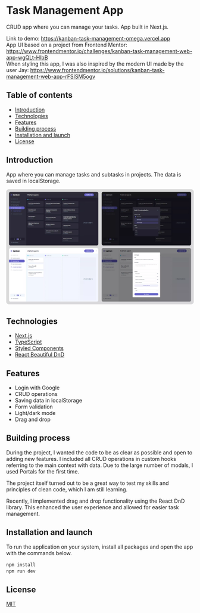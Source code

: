 # Task Management App

CRUD app where you can manage your tasks. App built in Next.js.

Link to demo: https://kanban-task-management-omega.vercel.app \
App UI based on a project from Frontend Mentor: https://www.frontendmentor.io/challenges/kanban-task-management-web-app-wgQLt-HlbB \
When styling this app, I was also inspired by the modern UI made by the user Jay: https://www.frontendmentor.io/solutions/kanban-task-management-web-app-rFSlSM5ogv

## Table of contents

- [Introduction](#introduction)
- [Technologies](#technologies)
- [Features](#features)
- [Building process](#building-process)
- [Installation and launch](#installation-and-launch)
- [License](#license)

## Introduction

App where you can manage tasks and subtasks in projects. The data is saved in localStorage.

![overview of current project](public/project-overview.webp)

## Technologies

- [Next.js](https://nextjs.org/ "Next.js Page")
- [TypeScript](https://www.typescriptlang.org/ "Typescript Page")
- [Styled Components](https://styled-components.com/ "Styled Components Page")
- [React Beautiful DnD](https://www.npmjs.com/package/react-beautiful-dnd/ "React Beautiful DnD")

## Features

- Login with Google
- CRUD operations
- Saving data in localStorage
- Form validation
- Light/dark mode
- Drag and drop

## Building process

During the project, I wanted the code to be as clear as possible and open to adding new features. I included all CRUD operations in custom hooks referring to the main context with data. Due to the large number of modals, I used Portals for the first time.

The project itself turned out to be a great way to test my skills and principles of clean code, which I am still learning.

Recently, I implemented drag and drop functionality using the React DnD library. This enhanced the user experience and allowed for easier task management.

## Installation and launch

To run the application on your system, install all packages and open the app with the commands below.

```bash
npm install
npm run dev
```

## License

[MIT](https://choosealicense.com/licenses/mit/)
